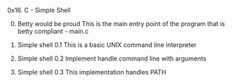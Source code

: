 0x16. C - Simple Shell

0. Betty would be proud
This is the main entry point of the program that is betty compliant - main.c

1. Simple shell 0.1
This is a basic UNIX command line interpreter

2. Simple shell 0.2
Implement handle command line with arguments

3. Simple shell 0.3
This implementation handles PATH
